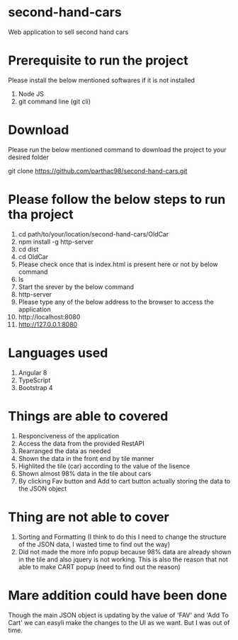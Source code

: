 # second-hand-cars
Web application to sell second hand cars

# Prerequisite to run the project
Please install the below mentioned softwares if it is not installed
1. Node JS
2. git command line (git cli)

# Download
Please run the below mentioned command to download the project to your desired folder

git clone https://github.com/parthac98/second-hand-cars.git

# Please follow the below steps to run tha project
1. cd path/to/your/location/second-hand-cars/OldCar
2. npm install -g http-server
3. cd dist
4. cd OldCar
5. Please check once that is index.html is present here or not by below command
6. ls
7. Start the srever by the below command
8. http-server
9. Please type any of the below address to the browser to access the application
10. http://localhost:8080
11. http://127.0.0.1:8080

# Languages used
1. Angular 8
2. TypeScript
3. Bootstrap 4

# Things are able to covered
1. Responciveness of the application
2. Access the data from the provided RestAPI
3. Rearranged the data as needed
4. Shown the data in the front end by tile manner
5. Highlited the tile (car) according to the value of the lisence
6. Shown almost 98% data in the tile about cars
7. By clicking Fav button and Add to cart button actually storing the data to the JSON object

# Thing are not able to cover
1. Sorting and Formatting (I think to do this I need to change the structure of the JSON data, I wasted time to find out the way)
2. Did not made the more info popup because 98% data are already shown in the tile and also jquery is not working. This is also the reason that not able to make CART popup (need to find out the reason)

# Mare addition could have been done
Though the main JSON object is updating by the value of 'FAV' and 'Add To Cart' we can easyli make the changes to the UI as we want. But I was out of time.
